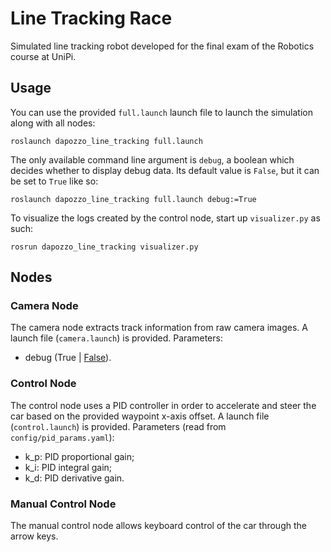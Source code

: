 # Line Tracking Race
Simulated line tracking robot developed for the final exam of the Robotics course at UniPi.

## Usage
You can use the provided `full.launch` launch file to launch the simulation along with all nodes:

```
roslaunch dapozzo_line_tracking full.launch
```

The only available command line argument is `debug`, a boolean which decides whether to display debug data. Its default value is `False`, but it can be set to `True` like so:

```
roslaunch dapozzo_line_tracking full.launch debug:=True
```

To visualize the logs created by the control node, start up `visualizer.py` as such:

```
rosrun dapozzo_line_tracking visualizer.py
```

## Nodes

### Camera Node
The camera node extracts track information from raw camera images. A launch file (`camera.launch`) is provided.
Parameters:
- debug (True | <u>False</u>).

### Control Node
The control node uses a PID controller in order to accelerate and steer the car based on the provided waypoint x-axis offset. A launch file (`control.launch`) is provided.
Parameters (read from `config/pid_params.yaml`):
- k_p: PID proportional gain;
- k_i: PID integral gain;
- k_d: PID derivative gain.


### Manual Control Node
The manual control node allows keyboard control of the car through the arrow keys.